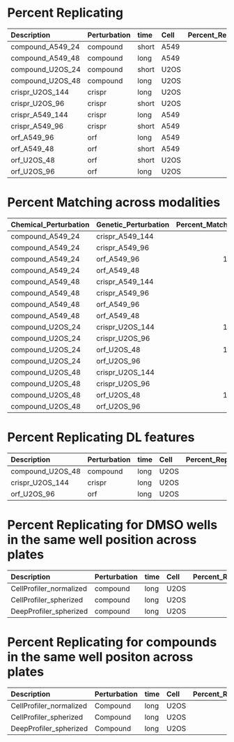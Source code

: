 # Percent Replicating

| Description      | Perturbation   | time   | Cell   |   Percent_Replicating |
|:-----------------|:---------------|:-------|:-------|----------------------:|
| compound_A549_24 | compound       | short  | A549   |                  87.6 |
| compound_A549_48 | compound       | long   | A549   |                  95.1 |
| compound_U2OS_24 | compound       | short  | U2OS   |                  80.1 |
| compound_U2OS_48 | compound       | long   | U2OS   |                  74.5 |
| crispr_U2OS_144  | crispr         | long   | U2OS   |                  62.3 |
| crispr_U2OS_96   | crispr         | short  | U2OS   |                  72.8 |
| crispr_A549_144  | crispr         | long   | A549   |                  41   |
| crispr_A549_96   | crispr         | short  | A549   |                  42   |
| orf_A549_96      | orf            | long   | A549   |                  28.7 |
| orf_A549_48      | orf            | short  | A549   |                  35.6 |
| orf_U2OS_48      | orf            | short  | U2OS   |                  52.5 |
| orf_U2OS_96      | orf            | long   | U2OS   |                  42.5 |

# Percent Matching across modalities

| Chemical_Perturbation   | Genetic_Perturbation   |   Percent_Matching |
|:------------------------|:-----------------------|-------------------:|
| compound_A549_24        | crispr_A549_144        |                6.7 |
| compound_A549_24        | crispr_A549_96         |                7   |
| compound_A549_24        | orf_A549_96            |               11.1 |
| compound_A549_24        | orf_A549_48            |                8.2 |
| compound_A549_48        | crispr_A549_144        |                7.4 |
| compound_A549_48        | crispr_A549_96         |               10   |
| compound_A549_48        | orf_A549_96            |                8.2 |
| compound_A549_48        | orf_A549_48            |                6.5 |
| compound_U2OS_24        | crispr_U2OS_144        |               12.2 |
| compound_U2OS_24        | crispr_U2OS_96         |                7.4 |
| compound_U2OS_24        | orf_U2OS_48            |               10.1 |
| compound_U2OS_24        | orf_U2OS_96            |                8.5 |
| compound_U2OS_48        | crispr_U2OS_144        |                8.9 |
| compound_U2OS_48        | crispr_U2OS_96         |                8.2 |
| compound_U2OS_48        | orf_U2OS_48            |               11.1 |
| compound_U2OS_48        | orf_U2OS_96            |                7.8 |

# Percent Replicating DL features

| Description      | Perturbation   | time   | Cell   |   Percent_Replicating |
|:-----------------|:---------------|:-------|:-------|----------------------:|
| compound_U2OS_48 | compound       | long   | U2OS   |                  65.7 |
| crispr_U2OS_144  | crispr         | long   | U2OS   |                  39.3 |
| orf_U2OS_96      | orf            | long   | U2OS   |                  51.2 |

# Percent Replicating for DMSO wells in the same well position across plates

| Description             | Perturbation   | time   | Cell   |   Percent_Replicating |
|:------------------------|:---------------|:-------|:-------|----------------------:|
| CellProfiler_normalized | compound       | long   | U2OS   |                  40.6 |
| CellProfiler_spherized  | compound       | long   | U2OS   |                  26.6 |
| DeepProfiler_spherized  | compound       | long   | U2OS   |                  32.8 |

# Percent Replicating for compounds in the same well positon across plates

| Description             | Perturbation   | time   | Cell   |   Percent_Replicating |
|:------------------------|:---------------|:-------|:-------|----------------------:|
| CellProfiler_normalized | Compound       | long   | U2OS   |                  93.8 |
| CellProfiler_spherized  | Compound       | long   | U2OS   |                  61.9 |
| DeepProfiler_spherized  | Compound       | long   | U2OS   |                  62.2 |
